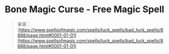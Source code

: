 <!--yml
category: 未分类
date: 2024-06-12 18:44:28
-->

# Bone Magic Curse - Free Magic Spell

> 来源：[https://www.spellsofmagic.com/spells/luck_spells/bad_luck_spells/8888/page.html#0001-01-01](https://www.spellsofmagic.com/spells/luck_spells/bad_luck_spells/8888/page.html#0001-01-01)